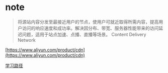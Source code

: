 # note

> 将源站内容分发至最接近用户的节点，使用户可就近取得所需内容，提高用户访问的响应速度和成功率。解决因分布、带宽、服务器性能带来的访问延迟问题，适用于站点加速、点播、直播等场景。 Content Delivery Network

[https://www.aliyun.com/product/cdn](https://www.aliyun.com/product/cdn)

[学习路径](https://help.aliyun.com/learn/learningpath/cdn.html?spm=5176.7933777.598288.study.6c4d56f5FPUtnd)

